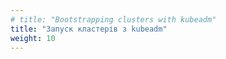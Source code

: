 ```yaml
---
# title: "Bootstrapping clusters with kubeadm"
title: "Запуск кластерів з kubeadm"
weight: 10
---
```

